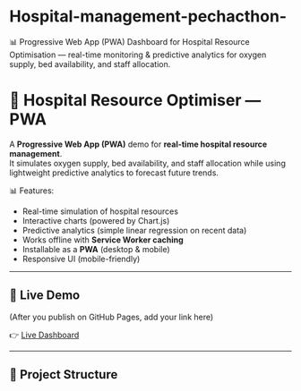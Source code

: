 # Hospital-management-pechacthon-
📊 Progressive Web App (PWA) Dashboard for Hospital Resource Optimisation — real-time monitoring &amp; predictive analytics for oxygen supply, bed availability, and staff allocation.

# 🏥 Hospital Resource Optimiser — PWA

A **Progressive Web App (PWA)** demo for **real-time hospital resource management**.  
It simulates oxygen supply, bed availability, and staff allocation while using lightweight predictive analytics to forecast future trends.

📊 Features:
- Real-time simulation of hospital resources
- Interactive charts (powered by Chart.js)
- Predictive analytics (simple linear regression on recent data)
- Works offline with **Service Worker caching**
- Installable as a **PWA** (desktop & mobile)
- Responsive UI (mobile-friendly)

---

## 🚀 Live Demo
(After you publish on GitHub Pages, add your link here)

👉 [Live Dashboard](https://your-username.github.io/hospital-dashboard-pwa)

---

## 📂 Project Structure
